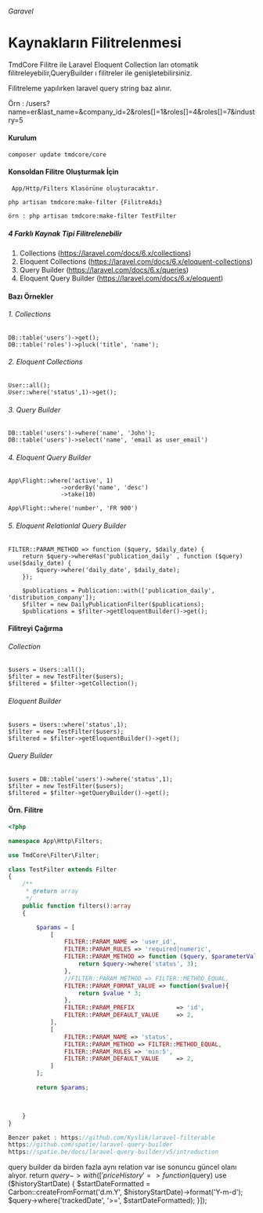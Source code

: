 ###### Garavel

# **Kaynakların Filitrelenmesi**


TmdCore Filitre ile Laravel Eloquent Collection ları otomatik filitreleyebilir,QueryBuilder ı filitreler ile genişletebilirsiniz.

Filitreleme yapılırken laravel query string baz alınır.

Örn : /users?name=er&last_name=&company_id=2&roles[]=1&roles[]=4&roles[]=7&industry=5



#### Kurulum
    composer update tmdcore/core
   
#### Konsoldan Filitre Oluşturmak İçin
` App/Http/Filters Klasörüne oluşturacaktır.`  


    php artisan tmdcore:make-filter {FilitreAdı}

    örn : php artisan tmdcore:make-filter TestFilter

##### 4 Farklı Kaynak Tipi Filitrelenebilir

1. Collections (https://laravel.com/docs/6.x/collections)
2. Eloquent Collections (https://laravel.com/docs/6.x/eloquent-collections)
3. Query Builder (https://laravel.com/docs/6.x/queries)
4. Eloquent Query Builder (https://laravel.com/docs/6.x/eloquent)


#### Bazı Örnekler
###### 1. Collections
    DB::table('users')->get();
    DB::table('roles')->pluck('title', 'name');
    
###### 2. Eloquent Collections
    User::all();
    User::where('status',1)->get();  
      
###### 3. Query Builder
    DB::table('users')->where('name', 'John');
    DB::table('users')->select('name', 'email as user_email') 
          
###### 4. Eloquent Query Builder
    App\Flight::where('active', 1)
                   ->orderBy('name', 'desc')
                   ->take(10)
                   
    App\Flight::where('number', 'FR 900')                   

###### 5. Eloquent Relationlal Query Builder
    FILTER::PARAM_METHOD => function ($query, $daily_date) {
        return $query->whereHas('publication_daily' , function ($query) use($daily_date) {
            $query->where('daily_date', $daily_date);
        });
        
        $publications = Publication::with(['publication_daily', 'distribution_company']);
        $filter = new DailyPublicationFilter($publications);
        $publications = $filter->getEloquentBuilder()->get();
                            
#### Filitreyi Çağırma

###### Collection
    $users = Users::all();
    $filter = new TestFilter($users);
    $filtered = $filter->getCollection();

###### Eloquent Builder

    $users = Users::where('status',1);
    $filter = new TestFilter($users);
    $filtered = $filter->getEloquentBuilder()->get();
    
###### Query Builder

    $users = DB::table('users')->where('status',1);
    $filter = new TestFilter($users);
    $filtered = $filter->getQueryBuilder()->get();    
    
#### Örn. Filitre
```php
<?php

namespace App\Http\Filters;

use TmdCore\Filter\Filter;

class TestFilter extends Filter
{
    /**
     * @return array
     */
    public function filters():array
    {

        $params = [
            [
                FILTER::PARAM_NAME => 'user_id',
                FILTER::PARAM_RULES => 'required|numeric',
                FILTER::PARAM_METHOD => function ($query, $parameterValue) {
                    return $query->where('status', 3);
                },
                //FILTER::PARAM_METHOD => FILTER::METHOD_EQUAL,
                FILTER::PARAM_FORMAT_VALUE => function($value){
                    return $value * 3;
                },
                FILTER::PARAM_PREFIX            => 'id',
                FILTER::PARAM_DEFAULT_VALUE     => 2,
            ],
            [
                FILTER::PARAM_NAME => 'status',
                FILTER::PARAM_METHOD => FILTER::METHOD_EQUAL,
                FILTER::PARAM_RULES => 'min:5',
                FILTER::PARAM_DEFAULT_VALUE     => 2,
            ]
        ];

        return $params;
      


    }
}

Benzer paket : https://github.com/Kyslik/laravel-filterable
https://github.com/spatie/laravel-query-builder
https://spatie.be/docs/laravel-query-builder/v5/introduction
```
query builder da birden fazla aynı relation var ise sonuncu güncel olanı alıyor.
return $query->with(['priceHistory' => function ($query) use ($historyStartDate) {
$startDateFormatted = Carbon::createFromFormat('d.m.Y', $historyStartDate)->format('Y-m-d');
$query->where('trackedDate', '>=', $startDateFormatted);
}]);
